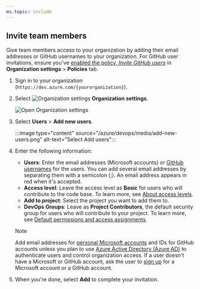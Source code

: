 ```yaml
---
ms.topic: include
---
```


## Invite team members

Give team members access to your organization by adding their email addresses or GitHub usernames to your organization. For GitHub user invitations, ensure you've [enabled the policy, *Invite GitHub users*](../user-guide/sign-up-invite-teammates.md#enable-github-invitations) in **Organization settings** > **Policies** tab.

1. Sign in to your organization (```https://dev.azure.com/{yourorganization}```).

2. Select ![Organization settings](/azure/devops/media/icons/gear-icon.png) **Organization settings**.

   ![Open Organization settings](/azure/devops/media/settings/open-admin-settings-vert.png)

3. Select **Users** > **Add new users**.

   :::image type="content" source="/azure/devops/media/add-new-users.png" alt-text="Select Add users":::

4. Enter the following information:

   - **Users**: Enter the email addresses (Microsoft accounts) or [GitHub usernames](#enable-github-invitations) for the users. You can add several email addresses by separating them with a semicolon (;). An email address appears in red when it's accepted.  
   - **Access level**: Leave the access level as **Basic** for users who will contribute to the code base. To learn more, see [About access levels](/azure/devops/organizations/security/access-levels).  
   - **Add to project**: Select the project you want to add them to.  
   - **DevOps Groups**: Leave as **Project Contributors**, the default security group for users who will contribute to your project. To learn more, see [Default permissions and access assignments](/azure/devops/organizations/security/permissions-access).  

	> [!NOTE]  
	> Add email addresses for [personal Microsoft accounts](https://account.microsoft.com/account) and IDs for GitHub accounts unless you plan to use [Azure Active Directory (Azure AD)](https://azure.microsoft.com/documentation/articles/active-directory-whatis/) to authenticate users and control organization access. If a user doesn't have a Microsoft or GitHub account, ask the user to [sign up](https://signup.live.com/) for a Microsoft account or a GitHub account.  

5. When you're done, select **Add** to complete your invitation.


